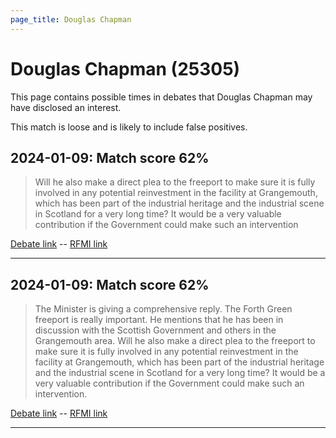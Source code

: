 ```yaml
---
page_title: Douglas Chapman
---
```


# Douglas Chapman  (25305)

This page contains possible times in debates that Douglas Chapman may have disclosed an interest.

This match is loose and is likely to include false positives. 



## 2024-01-09: Match score 62%

>Will he also make a direct plea to the freeport to make sure it is fully involved in any potential reinvestment in the facility at Grangemouth, which has been part of the industrial heritage and the industrial scene in Scotland for a very long time? It would be a very valuable contribution if the Government could make such an intervention

[Debate link](https://www.theyworkforyou.com/debates/?id=2024-01-09b.277.0)  --  [RFMI link](https://www.theyworkforyou.com/mp/25305/register)


---



## 2024-01-09: Match score 62%

>The Minister is giving a comprehensive reply. The Forth Green freeport is really important. He mentions that he has been in discussion with the Scottish Government and others in the Grangemouth area. Will he also make a direct plea to the freeport to make sure it is fully involved in any potential reinvestment in the facility at Grangemouth, which has been part of the industrial heritage and the industrial scene in Scotland for a very long time? It would be a very valuable contribution if the Government could make such an intervention.

[Debate link](https://www.theyworkforyou.com/debates/?id=2024-01-09b.277.0)  --  [RFMI link](https://www.theyworkforyou.com/mp/25305/register)


---

